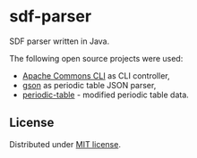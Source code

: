 # sdf-parser

SDF parser written in Java.

The following open source projects were used:
- [Apache Commons CLI](https://github.com/apache/commons-cli) as CLI controller,
- [gson](https://github.com/google/gson) as periodic table JSON parser,
- [periodic-table](https://github.com/andrejewski/periodic-table) - modified periodic table data.

## License
Distributed under [MIT license](https://github.com/lszeremeta/chebi-sdf-parser/blob/master/LICENSE.txt).
